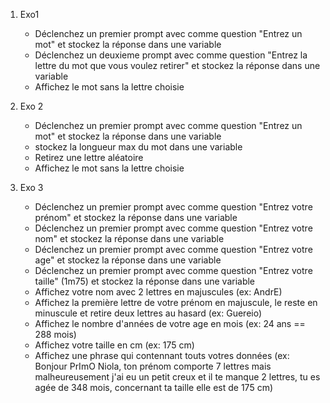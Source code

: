 1. Exo1
    - Déclenchez un premier prompt avec comme question "Entrez un mot" et stockez la réponse dans une variable
    - Déclenchez un deuxieme prompt avec comme question "Entrez la lettre du mot que vous voulez retirer" et stockez la réponse dans une variable
    - Affichez le mot sans la lettre choisie

2. Exo 2
    - Déclenchez un premier prompt avec comme question "Entrez un mot" et stockez la réponse dans une variable
    - stockez la longueur max du mot dans une variable
    - Retirez une lettre aléatoire
    - Affichez le mot sans la lettre choisie

3. Exo 3
    - Déclenchez un premier prompt avec comme question "Entrez votre prénom" et stockez la réponse dans une variable
    - Déclenchez un premier prompt avec comme question "Entrez votre nom" et stockez la réponse dans une variable
    - Déclenchez un premier prompt avec comme question "Entrez votre age" et stockez la réponse dans une variable
    - Déclenchez un premier prompt avec comme question "Entrez votre taille" (1m75) et stockez la réponse dans une variable
    - Affichez votre nom avec 2 lettres en majuscules (ex: AndrE)
    - Affichez la première lettre de votre prénom en majuscule, le reste en minuscule et retire deux lettres au hasard (ex: Guereio)
    - Affichez le nombre d'années de votre age en mois (ex: 24 ans == 288 mois)
    - Affichez votre taille en cm (ex: 175 cm)
    - Affichez une phrase qui contennant touts votres données (ex: Bonjour PrImO Niola, ton prénom comporte 7 lettres mais malheureusement j'ai eu un petit creux et il te manque 2 lettres, tu es agée de 348 mois, concernant ta taille elle est de 175 cm)